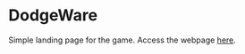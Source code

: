 # DodgeWare
Simple landing page for the game.
Access the webpage [here](https://9cents.github.io/DodgeWare/).